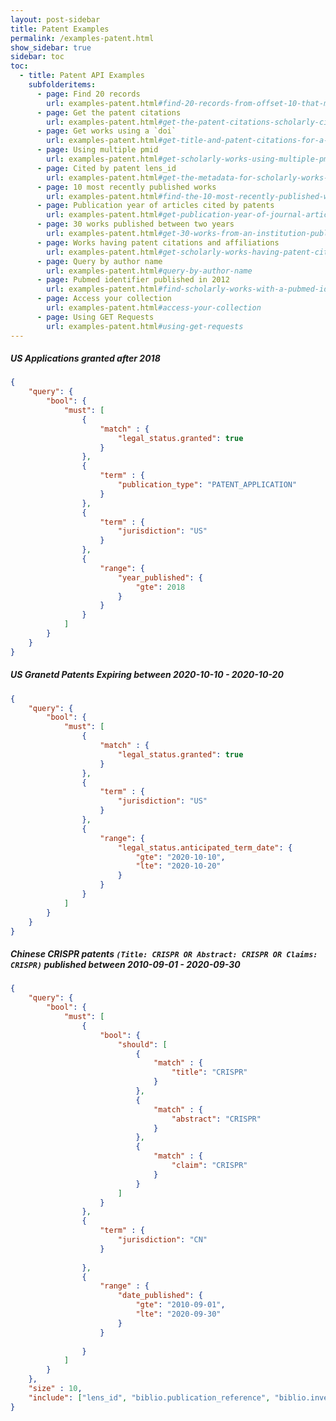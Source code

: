 ```yaml
---
layout: post-sidebar
title: Patent Examples
permalink: /examples-patent.html
show_sidebar: true
sidebar: toc
toc:
  - title: Patent API Examples
    subfolderitems:
      - page: Find 20 records
        url: examples-patent.html#find-20-records-from-offset-10-that-match-provided-query
      - page: Get the patent citations
        url: examples-patent.html#get-the-patent-citations-scholarly-citations-and-references-for-a-list-of-scholarly-works-using-the-lens_id
      - page: Get works using a `doi`
        url: examples-patent.html#get-title-and-patent-citations-for-a-scholarly-work-using-a-doi
      - page: Using multiple pmid
        url: examples-patent.html#get-scholarly-works-using-multiple-pmid
      - page: Cited by patent lens_id
        url: examples-patent.html#get-the-metadata-for-scholarly-works-that-are-cited-by-a-list-of-patents-using-the-patent-lens_id
      - page: 10 most recently published works
        url: examples-patent.html#find-the-10-most-recently-published-works-from-an-institution-sorted-by-published-date
      - page: Publication year of articles cited by patents
        url: examples-patent.html#get-publication-year-of-journal-articles-cited-by-patents
      - page: 30 works published between two years
        url: examples-patent.html#get-30-works-from-an-institution-published-between-two-years
      - page: Works having patent citations and affiliations
        url: examples-patent.html#get-scholarly-works-having-patent-citations-and-affiliations
      - page: Query by author name
        url: examples-patent.html#query-by-author-name
      - page: Pubmed identifier published in 2012
        url: examples-patent.html#find-scholarly-works-with-a-pubmed-identifier-published-in-2012
      - page: Access your collection
        url: examples-patent.html#access-your-collection
      - page: Using GET Requests
        url: examples-patent.html#using-get-requests
---
```


##### US Applications granted after 2018
```json
{
    "query": {
        "bool": {
            "must": [
                {
                    "match" : {
                        "legal_status.granted": true
                    }
                },
                {
                    "term" : {
                        "publication_type": "PATENT_APPLICATION"
                    }
                },
                {
                    "term" : {
                        "jurisdiction": "US"
                    }
                },
                {
                    "range": {
                        "year_published": {
                            "gte": 2018
                        }
                    }
                }
            ]
        }
    }
}
```

##### US Granetd Patents Expiring between 2020-10-10 - 2020-10-20
```json
{
    "query": {
        "bool": {
            "must": [
                {
                    "match" : {
                        "legal_status.granted": true
                    }
                },
                {
                    "term" : {
                        "jurisdiction": "US"
                    }
                },
                {
                    "range": {
                        "legal_status.anticipated_term_date": {
                            "gte": "2020-10-10",
                            "lte": "2020-10-20"
                        }
                    }
                }
            ]
        }
    }
}
```

##### Chinese CRISPR patents `(Title: CRISPR OR Abstract: CRISPR OR Claims: CRISPR)` published between 2010-09-01 - 2020-09-30 
```json
{
    "query": {
        "bool": {
            "must": [
                {
                    "bool": {
                        "should": [
                            {
                                "match" : {
                                    "title": "CRISPR"
                                }
                            },
                            {
                                "match" : {
                                    "abstract": "CRISPR"
                                }
                            },
                            {
                                "match" : {
                                    "claim": "CRISPR"
                                }
                            }
                        ]
                    }
                },
                {
                    "term" : {
                        "jurisdiction": "CN"
                    }
                
                },
                {
                    "range" : {
                        "date_published": {
                            "gte": "2010-09-01",
                            "lte": "2020-09-30"
                        }
                    }
                
                }
            ]
        }
    },
    "size" : 10,
    "include": ["lens_id", "biblio.publication_reference", "biblio.invention_title.text", "abstract.text", "claims.claims.claim_text"]
}
```

<!--
##### Find 20 records from offset 10 that match provided query
```json
{
  "query": "X-ray analysis of protein crystals",
  "size": 20,
  "from": 10
}
```

##### Get the patent citations, scholarly citations and references for a list of scholarly works using the `lens_id`
```json
{
  "query": {
    "terms":{
      "lens_id": ["017-767-306-508-482", "017-624-265-921-255"]
    }
  },
  "include": ["lens_id", "patent_citations", "scholarly_citations", "references"]
}
```

##### Get title and patent citations for a scholarly work using a `doi`
```json
{
  "query": {
    "match":{
      "doi": "10.1109/ee.1934.6540358"
    }
  },
  "include":["title","patent_citations"]
}
```

##### Get scholarly works using multiple pmid
```json
{
	"query": {
		"terms": {
			"pmid": ["14297189", "17475107"]
		}
	}
}
```

##### Get the metadata for scholarly works that are cited by a list of patents using the patent lens_id
```json
{
  "query": {
    "terms": {
      "patent_citation.lens_id":["198-832-374-467-397", "092-513-162-449-806"]
    }
  }
}
```

##### Find the 10 most recently published works from an institution (sorted by published date)

```json
{
  "query": {"match_phrase": {"author.affiliation.name": "Harvard University"}},
  "sort": [{"date_published": "desc"}],
  "size": 10
}
```

##### Get publication year of journal articles cited by patents
```json
{
   "query": {
       "bool" : {
        "must": [
            {"terms": { "patent_citation.lens_id": ["020-159-299-402-960", "014-680-767-794-441"]}},
            {"match": {"source.type": "Journal"}}
        ]
      }
   },
   "include": ["year_published"],
   "size": 50
}
```

##### Get 30 works from an institution published between two years
```json
{
  "query": {
    "bool": {
      "must": {"match_phrase": {"author.affiliation.name": "Harvard University"}},
    "filter": {
      "range": {
        "year_published": {
          "gte": "1999",
          "lte": "2000"
          }
        }
      }
    }
  },
  "size": 30
}
```

##### Get scholarly works having patent citations and affiliations
```json
{
    "query": {
        "bool":{
            "must": [
                {"match": {"has_patent_citations": true}},
                {"match": {"has_affiliation": true}}
            ]
        }
    }
}
```

##### Query by author name

```json
{
    "query": {
        "match_phrase": {"author.display_name": "Craig Venter"}
    },
    "sort": [{"year_published": "desc"}],
    "size": 10
}
```

##### Find scholarly works with a Pubmed identifier published in 2012
```json
{
    "query": {
        "bool":{
           "must":[
             {"match":{"external_id_type": "pmid"}},
             {"match":{"year_published": 2012}}
           ]
        }
    },
    "include":["patent_citations_count", "external_ids"]
}
```

OR using String Based Query

```json
{
    "query": "external_id_type: pmid AND year_published: 2012",
    "include":["patent_citations_count", "external_ids"]
}
```

##### Access your collection
> `[POST] https://api.lens.org/collections/123456`
```json
{
  "query": {"match": {"title": "Malaria"}},
  "include":["title","lens_id", "authors.first_name"],
  "size":10
}
```

##### Using GET Requests
> `[GET] https://api.lens.org/collections/123456?token=[your-access-token]&size=10&query=Malaria&include=authors,lens_id&sort=desc(date_published)`

> `[GET] https://api.lens.org/scholarly/search?token=[your-access-token]&size=10&query=Malaria&include=authors,lens_id&sort=desc(date_published)`
-->
